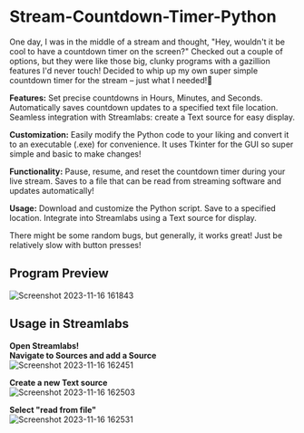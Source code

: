 # Stream-Countdown-Timer-Python
One day, I was in the middle of a stream and thought, "Hey, wouldn't it be cool to have a countdown timer on the screen?"
Checked out a couple of options, but they were like those big, clunky programs with a gazillion features I'd never touch!
Decided to whip up my own super simple countdown timer for the stream – just what I needed!🚀

**Features:**
Set precise countdowns in Hours, Minutes, and Seconds.
Automatically saves countdown updates to a specified text file location.
Seamless integration with Streamlabs: create a Text source for easy display.

**Customization:**
Easily modify the Python code to your liking and convert it to an executable (.exe) for convenience.
It uses Tkinter for the GUI so super simple and basic to make changes!

**Functionality:**
Pause, resume, and reset the countdown timer during your live stream.
Saves to a file that can be read from streaming software and updates automatically!

**Usage:**
Download and customize the Python script.
Save to a specified location.
Integrate into Streamlabs using a Text source for display.

There might be some random bugs, but generally, it works great! Just be relatively slow with button presses!

## Program Preview
![Screenshot 2023-11-16 161843](https://github.com/NoahDobie/Stream-Countdown-Timer-Python/assets/122558645/c977954c-b829-4d65-b18d-bda298383ffe)

## Usage in Streamlabs

**Open Streamlabs!<br />
Navigate to Sources and add a Source<br />**
![Screenshot 2023-11-16 162451](https://github.com/NoahDobie/Stream-Countdown-Timer-Python/assets/122558645/491b9473-7a58-45a7-95af-60105961f1a6)<br />

**Create a new Text source<br />**
![Screenshot 2023-11-16 162503](https://github.com/NoahDobie/Stream-Countdown-Timer-Python/assets/122558645/8e8d03fd-0d89-48bf-82ca-0c823b2e3840)<br />

**Select "read from file"<br />**
![Screenshot 2023-11-16 162531](https://github.com/NoahDobie/Stream-Countdown-Timer-Python/assets/122558645/f8879877-e441-4290-b69b-e8467cdb1245)

